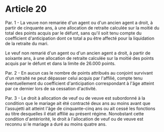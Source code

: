 # Article 20

Par. 1 - La veuve non remariée d'un agent ou d'un ancien agent a droit, à partir de cinquante ans, à une allocation de retraite calculée sur la moitié du total des points acquis par le défunt, sans qu'il soit tenu compte du coefficient d'anticipation dont ce total a pu être affecté pour la liquidation de la retraite du mari.

Le veuf non remarié d'un agent ou d'un ancien agent a droit, à partir de soixante ans, à une allocation de retraite calculée sur la moitié des points acquis par le défunt et dans la limite de 26.000 points.

Par. 2 - En aucun cas le nombre de points attribués au conjoint survivant d'un retraité ne peut dépasser celui acquis par l'affilié, compte tenu éventuellement du coefficient d'anticipation correspondant à l'âge atteint par ce dernier lors de sa cessation d'activité.

Par. 3 - Le droit à allocation de veuf ou de veuve est subordonné à la condition que le mariage ait été contracté deux ans au moins avant que l'assujetti ait atteint l'âge de cinquante-cinq ans ou ait cessé les fonctions au titre desquelles il était affilié au présent régime. Nonobstant cette condition d'antériorité, le droit à l'allocation de veuf ou de veuve est reconnu si le mariage a duré au moins quatre ans.
